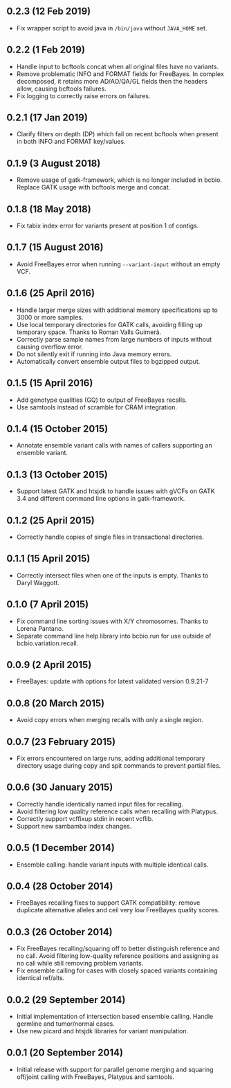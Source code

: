 ## 0.2.3 (12 Feb 2019)

- Fix wrapper script to avoid java in `/bin/java` without `JAVA_HOME` set.

## 0.2.2 (1 Feb 2019)

- Handle input to bcftools concat when all original files have no variants.
- Remove problematic INFO and FORMAT fields for FreeBayes. In complex decomposed, it
  retains more AD/AO/QA/GL fields then the headers allow, causing bcftools failures.
- Fix logging to correctly raise errors on failures.

## 0.2.1 (17 Jan 2019)

- Clarify filters on depth (DP) which fail on recent bcftools when present
  in both INFO and FORMAT key/values.

## 0.1.9 (3 August 2018)

- Remove usage of gatk-framework, which is no longer included in bcbio. Replace
  GATK usage with bcftools merge and concat.

## 0.1.8 (18 May 2018)

- Fix tabix index error for variants present at position 1 of contigs.

## 0.1.7 (15 August 2016)

- Avoid FreeBayes error when running `--variant-input` without an empty VCF.

## 0.1.6 (25 April 2016)

- Handle larger merge sizes with additional memory specifications up to 3000 or
  more samples.
- Use local temporary directories for GATK calls, avoiding filling up temporary
  space. Thanks to Roman Valls Guimerà.
- Correctly parse sample names from large numbers of inputs without causing
  overflow error.
- Do not silently exit if running into Java memory errors.
- Automatically convert ensemble output files to bgzipped output.

## 0.1.5 (15 April 2016)

- Add genotype qualities (GQ) to output of FreeBayes recalls.
- Use samtools instead of scramble for CRAM integration.

## 0.1.4 (15 October 2015)

- Annotate ensemble variant calls with names of callers supporting an ensemble variant.

## 0.1.3 (13 October 2015)

- Support latest GATK and htsjdk to handle issues with gVCFs on GATK 3.4 and
  different command line options in gatk-framework.

## 0.1.2 (25 April 2015)

- Correctly handle copies of single files in transactional directories.

## 0.1.1 (15 April 2015)

- Correctly intersect files when one of the inputs is empty. Thanks to Daryl
  Waggott.

## 0.1.0 (7 April 2015)

- Fix command line sorting issues with X/Y chromosomes. Thanks to Lorena
  Pantano.
- Separate command line help library into bcbio.run for use outside of
  bcbio.variation.recall.

## 0.0.9 (2 April 2015)

- FreeBayes: update with options for latest validated version 0.9.21-7

## 0.0.8 (20 March 2015)

- Avoid copy errors when merging recalls with only a single region.

## 0.0.7 (23 February 2015)

- Fix errors encountered on large runs, adding additional temporary directory
  usage during copy and spit commands to prevent partial files.

## 0.0.6 (30 January 2015)

- Correctly handle identically named input files for recalling.
- Avoid filtering low quality reference calls when recalling with Platypus.
- Correctly support vcffixup stdin in recent vcflib.
- Support new sambamba index changes.

## 0.0.5 (1 December 2014)

- Ensemble calling: handle variant inputs with multiple identical calls.

## 0.0.4 (28 October 2014)

- FreeBayes recalling fixes to support GATK compatibility: remove
  duplicate alternative alleles and ceil very low FreeBayes quality scores.

## 0.0.3 (26 October 2014)

- Fix FreeBayes recalling/squaring off to better distinguish reference and no
  call. Avoid filtering low-quality reference positions and assigning as no
  call while still removing problem variants.
- Fix ensemble calling for cases with closely spaced variants containing
  identical ref/alts.

## 0.0.2 (29 September 2014)

- Initial implementation of intersection based ensemble calling. Handle
  germline and tumor/normal cases.
- Use new picard and htsjdk libraries for variant manipulation.

## 0.0.1 (20 September 2014)

- Initial release with support for parallel genome merging and squaring
  off/joint calling with FreeBayes, Platypus and samtools.
